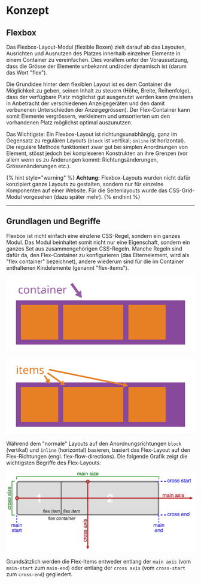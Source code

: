 # Konzept

## Flexbox

Das Flexbox-Layout-Modul (flexible Boxen) zielt darauf ab das Layouten, Ausrichten und Ausnutzen des Platzes innerhalb einzelner Elemente in einem Container zu vereinfachen. Dies vorallem unter der Voraussetzung, dass die Grösse der Elemente unbekannt und/oder dynamisch ist (darum das Wort "flex").

Die Grundidee hinter dem flexiblen Layout ist es dem Container die Möglichkeit zu geben, seinen Inhalt zu steuern (Höhe, Breite, Reihenfolge), dass der verfügbare Platz möglichst gut ausgenutzt werden kann (meistens in Anbetracht der verschiedenen Anzeigegeräten und den damit verbunenen Unterschieden der Anzeigegrössen). Der Flex-Container kann somit Elemente vergrössern, verkleinern und umsortierten um den vorhandenen Platz möglichst optimal auszunutzen.

Das Wichtigste: Ein Flexbox-Layout ist richtungsunabhängig, ganz im Gegensatz zu regulären Layouts (`block` ist vertikal; `inline` ist horizontal). Die reguläre Methode funktioniert zwar gut bei simplen Anordnungen von Element, stösst jedoch bei komplexeren Konstrukten an ihre Grenzen (vor allem wenn es zu Änderungen kommt: Richtungsänderungen, Grössenänderungen etc.).

{% hint style="warning" %}
**Achtung:** Flexbox-Layouts wurden nicht dafür konzipiert ganze Layouts zu gestalten, sondern nur für einzelne Komponenten auf einer Website. Für die Seitenlayouts wurde das CSS-Grid-Modul vorgesehen (dazu später mehr).
{% endhint %}

****

## Grundlagen und Begriffe

Flexbox ist nicht einfach eine einzlene CSS-Regel, sondern ein ganzes Modul. Das Modul beinhaltet somit nicht nur eine Eigenschaft, sondern ein ganzes Set aus zusammengehörigen CSS-Regeln. Manche Regeln sind dafür da, den Flex-Container zu konfigurieren (das Elternelement, wird als "flex container" bezeichnet), andere wiederum sind für die im Container enthaltenen Kindelemente (genannt "flex-items").

![Flex Container](../../.gitbook/assets/flex-container.svg)

![Flex Items](../../.gitbook/assets/flex-items.svg)

Während dem "normale" Layouts auf den Anordnungsrichtungen `block` (vertikal) und `inline` (horizontal) basieren, basiert das Flex-Layout auf den Flex-Richtungen (engl. flex-flow-directions). Die folgende Grafik zeigt die wichtigsten Begriffe des Flex-Layouts:

![Flex Box](../../.gitbook/assets/flexbox.png)

Grundsätzlich werden die Flex-Items entweder entlang der `main axis` (vom `main-start` zum `main-end`) oder entlang der `cross axis` (vom `cross-start` zum `cross-end`) gegliedert.
